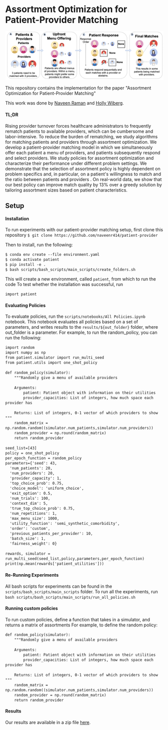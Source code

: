 # Assortment Optimization for Patient-Provider Matching
![Paper Overview](figs/pull_figure.png)

This repository contains the implementation for the paper "Assortment Optimization for Patient-Provider Matching"

This work was done by [Naveen Raman](https://naveenraman.com/) and [Holly Wiberg](https://hwiberg.github.io).

#### TL;DR 
Rising provider turnover forces healthcare administrators to frequently rematch patients to available providers, which can be cumbersome and labor-intensive.
To reduce the burden of rematching, we study algorithms for matching patients and providers through assortment optimization.
We develop a patient-provider matching model in which we simultaneously offer each patient a menu of providers, and patients subsequently respond and select providers. 
We study policies for assortment optimization and characterize their performance under different problem settings. 
We demonstrate that the selection of assortment policy is highly dependent on problem specifics and, in particular, on a patient's willingness to match and the ratio between patients and providers .
On real-world data, we show that our best policy can improve match quality by 13\% over a greedy solution by tailoring assortment sizes based on patient characteristics.

## Setup

#### Installation
To run experiments with our patient-provider matching setup, first clone this repository
```$ git clone https://github.com/naveenr414/patient-provider``` 

Then to install, run the following: 
```
$ conda env create --file environment.yaml
$ conda activate patient
$ pip install -e .
$ bash scripts/bash_scripts/main_scripts/create_folders.sh
```

This will create a new environment, called `patient`, from which to run the code
To test whether the installation was successful, run 
```
import patient
```

#### Evaluating Policies
To evaluate policies, run the `scripts/notebooks/All Policies.ipynb` notebook. 
This notebook evaluates all policies based on a set of parameters, and writes results to the `results/${out_folder}` folder, where out_folder is a parameter. 
For example, to run the random_policy, you can run the following: 
```
import random 
import numpy as np
from patient.simulator import run_multi_seed
from patient.utils import one_shot_policy

def random_policy(simulator):
    """Randomly give a menu of available providers
    
    Arguments:
        patient: Patient object with information on their utilities
        provider_capacities: List of integers, how much space each provider has
        
    Returns: List of integers, 0-1 vector of which providers to show """
    random_matrix = np.random.random((simulator.num_patients,simulator.num_providers))
    random_provider = np.round(random_matrix)
    return random_provider 

seed_list=[43]
policy = one_shot_policy
per_epoch_function = random_policy
parameters={'seed': 43,
  'num_patients': 20,
  'num_providers': 20,
  'provider_capacity': 1,
  'top_choice_prob': 0.75,
  'choice_model': 'uniform_choice',
  'exit_option': 0.5,
  'num_trials': 100,
  'context_dim': 5,
  'true_top_choice_prob': 0.75,
  'num_repetitions': 1,
  'max_menu_size': 1000,
  'utility_function': 'semi_synthetic_comorbidity',
  'order': 'custom',
  'previous_patients_per_provider': 10,
  'batch_size': 1,
  'fairness_weight': 0}

rewards, simulator = run_multi_seed(seed_list,policy,parameters,per_epoch_function)
print(np.mean(rewards['patient_utilities']))
```

#### Re-Running Experiments 
All bash scripts for experiments can be found in the `scripts/bash_scripts/main_scripts` folder. 
To run all the experiments, run `bash scripts/bash_scripts/main_scripts/run_all_policies.sh`

#### Running custom policies
To run custom policies, define a function that takes in a simulator, and returns a matrix of assortments
For example, to define the random policy: 
```
def random_policy(simulator):
    """Randomly give a menu of available providers
    
    Arguments:
        patient: Patient object with information on their utilities
        provider_capacities: List of integers, how much space each provider has
        
    Returns: List of integers, 0-1 vector of which providers to show """
    random_matrix = np.random.random((simulator.num_patients,simulator.num_providers))
    random_provider = np.round(random_matrix)
    return random_provider 
```

#### Results
Our results are available in a zip file [here](https://cmu.box.com/s/9oaq5oce9s4q3i0iai9jjwe8cbwv90aj). 